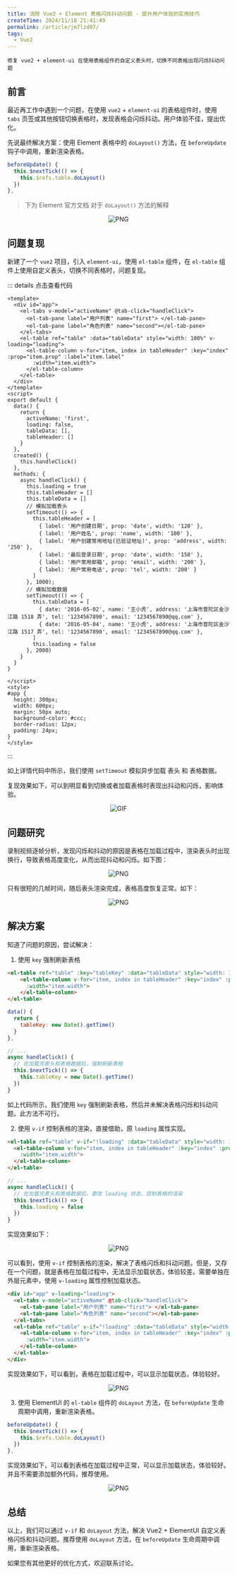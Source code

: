 ```yaml
---
title: 消除 Vue2 + Element 表格闪烁抖动问题 - 提升用户体验的实用技巧
createTime: 2024/11/18 21:41:49
permalink: /article/jm7lzd07/
tags:
  - Vue2
---
```

`修复 vue2 + element-ui 在使用表格组件的自定义表头时，切换不同表格出现闪烁抖动问题`
<!-- more -->
## 前言

最近再工作中遇到一个问题，在使用 `vue2` + `element-ui` 的表格组件时，使用  `tabs` 页签或其他按钮切换表格时，发现表格会闪烁抖动。用户体验不佳，提出优化。

先说最终解决方案：使用 Element 表格中的 `doLayout()` 方法，在 `beforeUpdate` 钩子中调用，重新渲染表格。
```js
beforeUpdate() {
  this.$nextTick(() => {
    this.$refs.table.doLayout()
  })
},
```
> 下为 Element 官方文档 对于 `doLayout()` 方法的解释

<div style="text-align: center; margin: 12px 20px;">
    <img src="@source/Blog/Vue2/images/image0.png" alt="PNG">
</div>


## 问题复现

新建了一个 `vue2` 项目，引入 `element-ui`，使用 `el-table` 组件，在 `el-table` 组件上使用自定义表头，切换不同表格时，问题复现。

::: details 点击查看代码
```vue
<template>
  <div id="app">
    <el-tabs v-model="activeName" @tab-click="handleClick">
      <el-tab-pane label="用户列表" name="first"> </el-tab-pane>
      <el-tab-pane label="角色列表" name="second"></el-tab-pane>
    </el-tabs>
    <el-table ref="table" :data="tableData" style="width: 100%" v-loading="loading">
      <el-table-column v-for="item, index in tableHeader" :key="index" :prop="item.prop" :label="item.label"
        :width="item.width">
      </el-table-column>
    </el-table>
  </div>
</template>
<script>
export default {
  data() {
    return {
      activeName: 'first',
      loading: false,
      tableData: [],
      tableHeader: []
    }
  },
  created() {
    this.handleClick()
  },
  methods: {
    async handleClick() {
      this.loading = true
      this.tableHeader = []
      this.tableData = []
      // 模拟加载表头
      setTimeout(() => {
        this.tableHeader = [
          { label: '用户创建日期', prop: 'date', width: '120' },
          { label: '用户姓名', prop: 'name', width: '100' },
          { label: '用户创建常用地址(已验证地址)', prop: 'address', width: '250' },
          { label: '最后登录日期', prop: 'date', width: '150' },
          { label: '用户常用邮箱', prop: 'email', width: '200' },
          { label: '用户常用电话', prop: 'tel', width: '200' }
        ]
      }, 1000);
      // 模拟加载数据
      setTimeout(() => {
        this.tableData = [
          { date: '2016-05-02', name: '王小虎', address: '上海市普陀区金沙江路 1518 弄', tel: '1234567890', email: '1234567890@qq.com' },
          { date: '2016-05-04', name: '王小虎', address: '上海市普陀区金沙江路 1517 弄', tel: '1234567890', email: '1234567890@qq.com' },
        ]
        this.loading = false
      }, 2000)
    }
  }
}

</script>
<style>
#app {
  height: 300px;
  width: 600px;
  margin: 50px auto;
  background-color: #ccc;
  border-radius: 12px;
  padding: 24px;
}
</style>
```
:::


如上详情代码中所示，我们使用 `setTimeout` 模拟异步加载 表头 和 表格数据。

复现效果如下，可以到明显看到切换或者加载表格时表现出抖动和闪烁，影响体验。

<div style="text-align: center; margin: 12px 40px;">
    <img src="@source/Blog/Vue2/images/gif1.gif" alt="GIF">
</div>

## 问题研究

录制视频逐帧分析，发现闪烁和抖动的原因是表格在加载过程中，渲染表头时出现换行，导致表格高度变化，从而出现抖动和闪烁。如下图：
<div style="text-align: center; margin: 12px 20px;">
    <img src="@source/Blog/Vue2/images/image1.png" alt="PNG">
</div>

只有很短的几帧时间，随后表头渲染完成，表格高度恢复正常。如下：
<div style="text-align: center; margin: 12px 20px;">
    <img src="@source/Blog/Vue2/images/image2.png" alt="PNG">
</div>

## 解决方案

知道了问题的原因，尝试解决：

1. 使用 `key` 强制刷新表格

```html
<el-table ref="table" :key="tableKey" :data="tableData" style="width: 100%" v-loading="loading">
    <el-table-column v-for="item, index in tableHeader" :key="index" :prop="item.prop" :label="item.label"
      :width="item.width">
    </el-table-column>
</el-table>
```
```js
data() {
  return {
    tableKey: new Date().getTime()
  }
},

// ...
async handleClick() {
  // 在加载完表头和表格数据后，强制刷新表格
  this.$nextTick(() => {
    this.tableKey = new Date().getTime()
  })
}
```
如上代码所示，我们使用 `key` 强制刷新表格，然后并未解决表格闪烁和抖动问题。此方法不可行。

2. 使用 `v-if` 控制表格的渲染，直接借助，原 `loading` 属性实现。

```html
<el-table ref="table" v-if="!loading" :data="tableData" style="width: 100%" v-loading="loading">
  <el-table-column v-for="item, index in tableHeader" :key="index" :prop="item.prop" :label="item.label"
    :width="item.width">
  </el-table-column>
</el-table>
```
```js
// ...
async handleClick() {
  // 在加载完表头和表格数据后，更改 loading 状态，控制表格的渲染
  this.$nextTick(() => {
    this.loading = false
  })
}
```
实现效果如下：

<div style="text-align: center; margin: 12px 40px;">
    <img src="@source/Blog/Vue2/images/gif2.gif" alt="PNG">
</div>

可以看到，使用 `v-if` 控制表格的渲染，解决了表格闪烁和抖动问题。但是，又存在一个问题，就是表格在加载过程中，无法显示加载状态，体验较差。需要单独在外层元素中，使用 `v-loading` 属性控制加载状态。


```html
<div id="app" v-loading="loading">
  <el-tabs v-model="activeName" @tab-click="handleClick">
    <el-tab-pane label="用户列表" name="first"> </el-tab-pane>
    <el-tab-pane label="角色列表" name="second"></el-tab-pane>
  </el-tabs>
  <el-table ref="table" v-if="!loading" :data="tableData" style="width: 100%">
    <el-table-column v-for="item, index in tableHeader" :key="index" :prop="item.prop" :label="item.label"
      :width="item.width">
    </el-table-column>
  </el-table>
</div>
```
实现效果如下，可以看到，表格在加载过程中，可以显示加载状态，体验较好。

<div style="text-align: center; margin: 12px 40px;">
    <img src="@source/Blog/Vue2/images/gif3.gif" alt="PNG">
</div>

3. 使用 ElementUI 的 `el-table` 组件的  `doLayout` 方法，在 `beforeUpdate` 生命周期中调用，重新渲染表格。

```js
beforeUpdate() {
  this.$nextTick(() => {
    this.$refs.table.doLayout()
  })
},
```
实现效果如下，可以看到表格在加载过程中正常，可以显示加载状态，体验较好。并且不需要添加额外代码，推荐使用。

<div style="text-align: center; margin: 12px 40px;">
    <img src="@source/Blog/Vue2/images/gif4.gif" alt="PNG">
</div>

## 总结

以上，我们可以通过 `v-if`  和 `doLayout` 方法，解决 Vue2 + ElementUI 自定义表格闪烁和抖动问题。推荐使用 `doLayout` 方法，在 `beforeUpdate` 生命周期中调用，重新渲染表格。

如果您有其他更好的优化方式，欢迎联系讨论。















